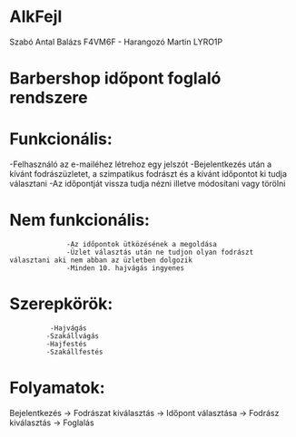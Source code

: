 # AlkFejl
Szabó Antal Balázs F4VM6F - Harangozó Martin LYRO1P
# Barbershop időpont foglaló rendszere
# Funkcionális: 
  -Felhasználó az e-mailéhez létrehoz egy jelszót
  -Bejelentkezés után a kívánt fodrászüzletet, a szimpatikus fodrászt és a kívánt időpontot ki tudja választani
  -Az időpontját vissza tudja nézni illetve módosítani vagy törölni
# Nem funkcionális: 
                  -Az időpontok ütközésének a megoldása
                  -Üzlet választás után ne tudjon olyan fodrászt választani aki nem abban az üzletben dolgozik
                  -Minden 10. hajvágás ingyenes
                  
# Szerepkörök: 
              -Hajvágás
             -Szakállvágás
             -Hajfestés
             -Szakállfestés
             
# Folyamatok: 
Bejelentkezés -> Fodrászat kiválasztás -> Időpont választása -> Fodrász kiválasztás -> Foglalás
